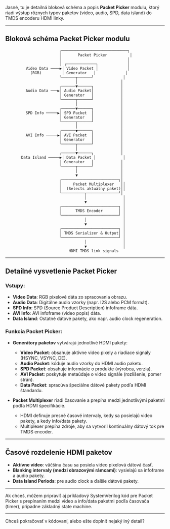 Jasné, tu je detailná bloková schéma a popis **Packet Picker** modulu, ktorý riadi výstup rôznych typov paketov (video, audio, SPD, data island) do TMDS encoderu HDMI linky.

---

## Bloková schéma Packet Picker modulu

```
                        ┌─────────────────────────────┐
                        │       Packet Picker          │
                        │                             │
                        │ ┌─────────────┐             │
         Video Data ────▶│ Video Packet │             │
           (RGB)         │ Generator   │             │
                        └──────┬──────┘             │
                               │                   │
                        ┌──────▼──────┐            │
         Audio Data ───▶│ Audio Packet│            │
                        │ Generator   │            │
                        └──────┬──────┘            │
                               │                   │
                        ┌──────▼──────┐            │
         SPD Info ─────▶│ SPD Packet  │            │
                        │ Generator   │            │
                        └──────┬──────┘            │
                               │                   │
                        ┌──────▼──────┐            │
         AVI Info ─────▶│ AVI Packet  │            │
                        │ Generator   │            │
                        └──────┬──────┘            │
                               │                   │
                        ┌──────▼──────┐            │
       Data Island ─────▶│ Data Packet │            │
                        │ Generator   │            │
                        └──────┬──────┘            │
                               │                   │
                               ▼                   │
                        ┌─────────────────────────┐│
                        │     Packet Multiplexer   ││
                        │  (Selects aktuálny paket)││
                        └──────────┬──────────────┘│
                                   │                │
                                   ▼                │
                        ┌─────────────────────────┐ │
                        │      TMDS Encoder       │ │
                        └─────────────────────────┘ │
                                   │                │
                                   ▼                │
                        ┌─────────────────────────┐ │
                        │ TMDS Serializer & Output│ │
                        └─────────────────────────┘ │
                                   │                │
                                   ▼                │
                            HDMI TMDS link signals
```

---

## Detailné vysvetlenie Packet Picker

### Vstupy:

* **Video Data**: RGB pixelové dáta zo spracovania obrazu.
* **Audio Data**: Digitálne audio vzorky (napr. I2S alebo PCM formát).
* **SPD Info**: SPD (Source Product Description) infoframe dáta.
* **AVI Info**: AVI infoframe (video popis) dáta.
* **Data Island**: Ostatné dátové pakety, ako napr. audio clock regeneration.

### Funkcia Packet Picker:

* **Generátory paketov** vytvárajú jednotlivé HDMI pakety:

  * **Video Packet**: obsahuje aktívne video pixely a riadiace signály (HSYNC, VSYNC, DE).
  * **Audio Packet**: kóduje audio vzorky do HDMI audio paketu.
  * **SPD Packet**: obsahuje informácie o produkte (výrobca, verzia).
  * **AVI Packet**: poskytuje metaúdaje o video signále (rozlíšenie, pomer strán).
  * **Data Packet**: spracúva špeciálne dátové pakety podľa HDMI štandardu.

* **Packet Multiplexer** riadi časovanie a prepína medzi jednotlivými paketmi podľa HDMI špecifikácie.

  * HDMI definuje presné časové intervaly, kedy sa posielajú video pakety, a kedy info/data pakety.
  * Multiplexer prepína zdroje, aby sa vytvoril kontinuálny dátový tok pre TMDS encoder.

---

## Časové rozdelenie HDMI paketov

* **Aktívne video**: väčšinu času sa posiela video pixelová dátová časť.
* **Blanking intervaly (medzi obrazovými rámcami)**: vysielajú sa infoframe a audio pakety.
* **Data Island Periods**: pre audio clock a ďalšie dátové pakety.

---

Ak chceš, môžem pripraviť aj príkladový SystemVerilog kód pre Packet Picker s prepínaním medzi video a info/data paketmi podľa časovača (timer), prípadne základný state machine.

---

Chceš pokračovať v kódovaní, alebo ešte doplniť nejaký iný detail?
